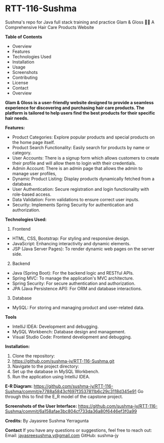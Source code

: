 # RTT-116-Sushma
Sushma's repo for Java full stack training and practice
Glam & Gloss 🌟✨
A Comprehensive Hair Care Products Website

**Table of Contents**
- Overview
- Features
- Technologies Used
- Installation
- Usage
- Screenshots
- Contributing
- License
- Contact
- Overview

**Glam & Gloss is a user-friendly website designed to provide a seamless experience for discovering and purchasing hair care products. The platform is tailored to help users find the best products for their specific hair needs.**

**Features:**
* Product Categories: Explore popular products and special products on the home page itself.
* Product Search Functionality: Easily search for products by name or category.
* User Accounts: There is a signup form which allows customers to create their profile and will allow them to login with their credentials.
* Admin Account: There is an admin page that allows the admin to manage user profiles,
* Dynamic Product Listing: Display products dynamically fetched from a database.
* User Authentication: Secure registration and login functionality with role-based access.
* Data Validation: Form validations to ensure correct user inputs.
* Security: Implements Spring Security for authentication and authorization.

**Technologies Used:**
1. Frontend
- HTML, CSS, Bootstrap: For styling and responsive design.
- JavaScript: Enhancing interactivity and dynamic elements.
- JSP (Java Server Pages): To render dynamic web pages on the server side.
2. Backend
- Java (Spring Boot): For the backend logic and RESTful APIs.
- Spring MVC: To manage the application's MVC architecture.
- Spring Security: For secure authentication and authorization.
- JPA (Java Persistence API): For ORM and database interactions.
3. Database
- MySQL: For storing and managing product and user-related data.

**Tools**
- IntelliJ IDEA: Development and debugging.
- MySQL Workbench: Database design and management.
- Visual Studio Code: Frontend development and debugging.

**Installation:**
1. Clone the repository:
2. https://github.com/sushma-jy/RTT-116-Sushma.git
3. Navigate to the project directory:
4. Set up the database in MySQL Workbench.
5. Run the application using IntelliJ IDEA.

**E-R Diagram:**
https://github.com/sushma-jy/RTT-116-Sushma/commit/e7788a5843cf697f3537811b6c29c3118d345e91
Go through this to find the E_R model of the capstone project.

**Screenshots of the User Interface:**
https://github.com/sushma-jy/RTT-116-Sushma/commit/6a158afae3bc804cf733da36a80f6446ef3f0a99

**Credits:**
By Jayasree Sushma Yerragunta

**Contact**
If you have any questions or suggestions, feel free to reach out:
Email: jayasreesushma.y@gmail.com
GitHub: sushma-jy
